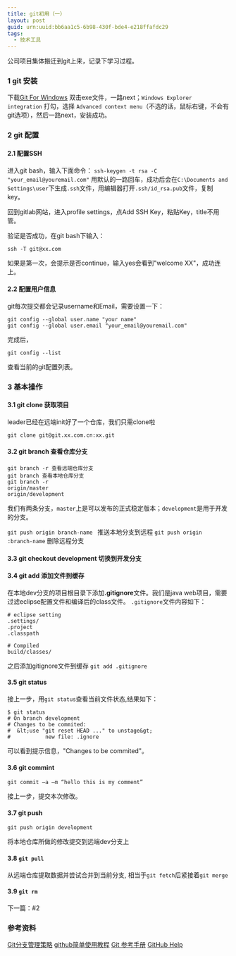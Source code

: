```yaml
---
title: git初用（一）
layout: post
guid: urn:uuid:bb6aa1c5-6b98-430f-bde4-e218ffafdc29
tags:
  - 技术工具
---
```


公司项目集体搬迁到git上来，记录下学习过程。

### 1 git 安装

下载<a title="msysgit" href="http://msysgit.github.io/" target="_blank">Git For Windows</a>
双击exe文件，一路next；`Windows Explorer integration` 打勾，选择 `Advanced context menu`（不选的话，鼠标右键，不会有git选项），然后一路next，安装成功。

### 2 git 配置

#### 2.1 配置SSH

进入git bash，输入下面命令：
`ssh-keygen -t rsa -C "your_email@youremail.com"`
用默认的一路回车，成功后会在`C:\Documents and Settings\user`下生成`.ssh`文件，用编辑器打开`.ssh/id_rsa.pub`文件，复制key。

回到gitlab网站，进入profile settings，点Add SSH Key，粘贴Key，title不用管。

验证是否成功，在git bash下输入：
```
ssh -T git@xx.com
```
如果是第一次，会提示是否continue，输入yes会看到"welcome XX"，成功连上。

#### 2.2 配置用户信息

git每次提交都会记录username和Email，需要设置一下：
```
git config --global user.name "your name"
git config --global user.email "your_email@youremail.com"
```
完成后，
```
git config --list
```
查看当前的git配置列表。

### 3 基本操作

#### 3.1 git clone 获取项目

leader已经在远端init好了一个仓库，我们只需clone啦
```
git clone git@git.xx.com.cn:xx.git
```
#### 3.2 git branch 查看仓库分支
```
git branch -r 查看远端仓库分支
git branch 查看本地仓库分支
git branch -r 
origin/master
origin/development
```
我们有两条分支，`master`上是可以发布的正式稳定版本；`development`是用于开发的分支。

`git push origin branch-name ` 推送本地分支到远程
`git push origin :branch-name` 删除远程分支

#### 3.3 git checkout development 切换到开发分支

#### 3.4 git add 添加文件到缓存

在本地dev分支的项目根目录下添加<strong>.gitignore</strong>文件。我们是java web项目，需要过滤eclipse配置文件和编译后的class文件。
`.gitignore`文件内容如下：
```
# eclipse setting
.settings/
.project
.classpath

# Compiled
build/classes/
```
之后添加gitignore文件到缓存
`git add .gitignore`

#### 3.5 git status

接上一步，用`git status`查看当前文件状态,结果如下：
```
$ git status
# On branch development
# Changes to be commited:
#  &lt;use "git reset HEAD ..." to unstage&gt;
#           new file: .ignore
```
可以看到提示信息，"Changes to be commited"。

#### 3.6 git commint
```
git commit –a –m “hello this is my comment”
```
接上一步，提交本次修改。

#### 3.7 git push
```
git push origin development
```
将本地仓库所做的修改提交到远端dev分支上

#### 3.8 `git pull`

从远端仓库提取数据并尝试合并到当前分支, 相当于`git fetch`后紧接着`git merge`

#### 3.9 `git rm`

下一篇：#2

### 参考资料
<a href="http://www.ruanyifeng.com/blog/2012/07/git.html" target="_blank">Git分支管理策略</a>
<a href="http://wuyuans.com/2012/05/github-simple-tutorial/" target="_blank">github简单使用教程</a>
<a href="http://git.oschina.net/progit/" target="_blank">Git 参考手册</a>
<a href="https://help.github.com/" target="_blank">GitHub Help</a>

